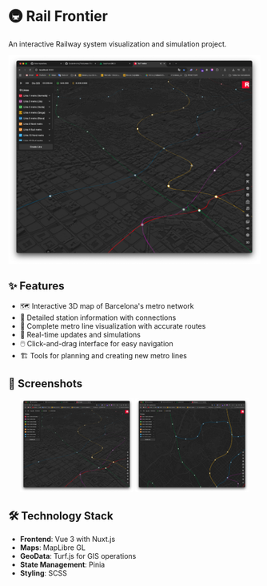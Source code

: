 # 🚇 Rail Frontier

An interactive Railway system visualization and simulation project.

![Metro Map Preview](public/Captura1.png)

## ✨ Features

- 🗺️ Interactive 3D map of Barcelona's metro network
- 🚉 Detailed station information with connections
- 🚂 Complete metro line visualization with accurate routes
- 🔄 Real-time updates and simulations
- 🖱️ Click-and-drag interface for easy navigation
- 🏗️ Tools for planning and creating new metro lines

## 📸 Screenshots

<div align="center">
  <img src="public/Captura1.png" alt="Map View" width="45%">
  <img src="public/Captura2.png" alt="Station Detail" width="45%">
</div>

## 🛠️ Technology Stack

- **Frontend**: Vue 3 with Nuxt.js
- **Maps**: MapLibre GL
- **GeoData**: Turf.js for GIS operations
- **State Management**: Pinia
- **Styling**: SCSS
